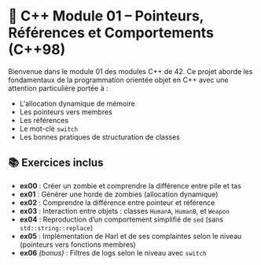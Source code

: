 # 🧠 C++ Module 01 – Pointeurs, Références et Comportements (C++98)

Bienvenue dans le module 01 des modules C++ de 42. Ce projet aborde les fondamentaux de la programmation orientée objet en C++ avec une attention particulière portée à :

- L'allocation dynamique de mémoire
- Les pointeurs vers membres
- Les références
- Le mot-clé `switch`
- Les bonnes pratiques de structuration de classes

## 📚 Exercices inclus

- **ex00** : Créer un zombie et comprendre la différence entre pile et tas
- **ex01** : Générer une horde de zombies (allocation dynamique)
- **ex02** : Comprendre la différence entre pointeur et référence
- **ex03** : Interaction entre objets : classes `HumanA`, `HumanB`, et `Weapon`
- **ex04** : Reproduction d’un comportement simplifié de `sed` (sans `std::string::replace`)
- **ex05** : Implémentation de Harl et de ses complaintes selon le niveau (pointeurs vers fonctions membres)
- **ex06** *(bonus)* : Filtres de logs selon le niveau avec `switch`
